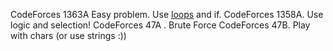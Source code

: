 CodeForces 1363A Easy problem. Use
[loops](https://else.fcim.utm.md/mod/resource/view.php?id=13270 "Loops") and
if.
CodeForces 1358A. Use logic and selection!
CodeForces 47A . Brute Force
CodeForces 47B. Play with chars (or use strings :))
